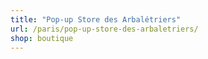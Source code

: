 ```yaml
---
title: "Pop-up Store des Arbalétriers"
url: /paris/pop-up-store-des-arbaletriers/
shop: boutique
---
```

